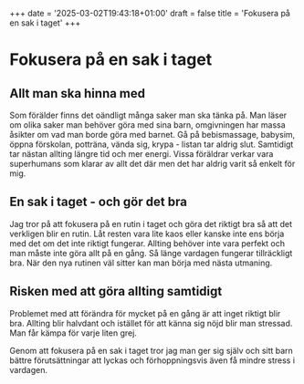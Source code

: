+++
date = '2025-03-02T19:43:18+01:00'
draft = false
title = 'Fokusera på en sak i taget'
+++

# Fokusera på en sak i taget
## Allt man ska hinna med
Som förälder finns det oändligt många saker man ska tänka på. Man läser om olika saker man behöver göra med sina barn, omgivningen har massa åsikter om vad man borde göra med barnet. Gå på bebismassage, babysim, öppna förskolan, potträna, vända sig, krypa - listan tar aldrig slut. Samtidigt tar nästan allting längre tid och mer energi. Vissa föräldrar verkar vara superhumans som klarar av allt det där men det har aldrig varit så enkelt för mig. 

## En sak i taget - och gör det bra
Jag tror på att fokusera på en rutin i taget och göra det riktigt bra så att det verkligen blir en rutin. Låt resten vara lite kaos eller kanske inte ens börja med det om det inte riktigt fungerar. Allting behöver inte vara perfekt och man måste inte göra allt på en gång. Så länge vardagen fungerar tillräckligt bra. När den nya rutinen väl sitter kan man börja med nästa utmaning.

## Risken med att göra allting samtidigt
Problemet med att förändra för mycket på en gång är att inget riktigt blir bra. Allting blir halvdant och istället för att känna sig nöjd blir man stressad. Man får kämpa för varje liten grej.

Genom att fokusera på en sak i taget tror jag man ger sig själv och sitt barn bättre förutsättningar att lyckas och förhoppningsvis även få mindre stress i vardagen.

<!--- Bra med rutiner, lättare för barnet att förutse vad som ska hända <!-- annan post -->
